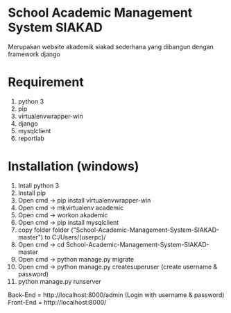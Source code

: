 # School Academic Management System SIAKAD

Merupakan website akademik siakad sederhana yang dibangun dengan framework django


# Requirement
1. python 3
2. pip
3. virtualenvwrapper-win
4. django
5. mysqlclient
6. reportlab

# Installation (windows)
1. Intall python 3
2. Install pip
3. Open cmd -> pip  install virtualenvwrapper-win
4. Open cmd -> mkvirtualenv academic
5. Open cmd -> workon akademic
6. Open cmd -> pip  install  mysqlclient
7. copy folder folder ("School-Academic-Management-System-SIAKAD-master") to C:/Users/(userpc)/
8. Open cmd -> cd School-Academic-Management-System-SIAKAD-master
9. Open cmd -> python manage.py migrate
10. Open cmd -> python   manage.py   createsuperuser (create username & password)
11. python manage.py runserver

Back-End = http://localhost:8000/admin (Login with username & password)
Front-End = http://localhost:8000/



